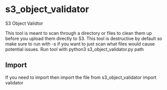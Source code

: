 # s3_object_validator
S3 Object Validtor

This tool is meant to scan through a directory or files to clean them up before you upload them directly to S3.
This tool is destructive by default so make sure to run with -s if you want to just scan what files would cause potential issues.
Run tool with 
python3 s3_object_validator.py path

## Import
If you need to import then import the file
from s3_object_validator import validator
